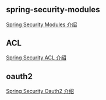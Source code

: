 #

## spring-security-modules

[Spring Security Modules 介绍](docs/spring-security-modules.md) 

## ACL

[Spring Security ACL 介绍](docs/spring-security-acl.md) 

## oauth2

[Spring Security Oauth2 介绍](docs/spring-security-oauth2.md) 



